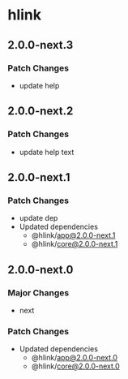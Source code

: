 # hlink

## 2.0.0-next.3

### Patch Changes

- update help

## 2.0.0-next.2

### Patch Changes

- update help text

## 2.0.0-next.1

### Patch Changes

- update dep
- Updated dependencies
  - @hlink/app@2.0.0-next.1
  - @hlink/core@2.0.0-next.1

## 2.0.0-next.0

### Major Changes

- next

### Patch Changes

- Updated dependencies
  - @hlink/app@2.0.0-next.0
  - @hlink/core@2.0.0-next.0
